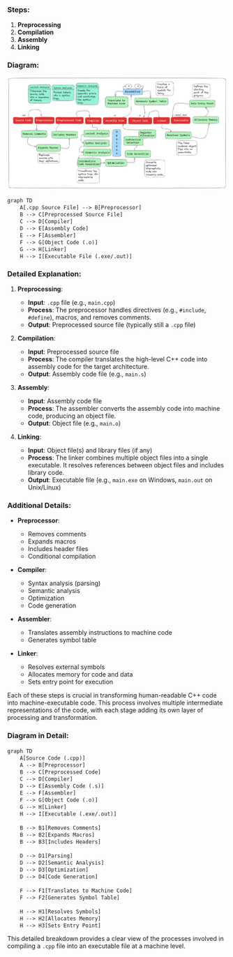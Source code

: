 ### Steps:
1. **Preprocessing**
2. **Compilation**
3. **Assembly**
4. **Linking**

### Diagram:
![Compilation Process Diagram](./c++.png)

```mermaid
graph TD
    A[.cpp Source File] --> B[Preprocessor]
    B --> C[Preprocessed Source File]
    C --> D[Compiler]
    D --> E[Assembly Code]
    E --> F[Assembler]
    F --> G[Object Code (.o)]
    G --> H[Linker]
    H --> I[Executable File (.exe/.out)]
```

### Detailed Explanation:

1. **Preprocessing**:
   - **Input**: `.cpp` file (e.g., `main.cpp`)
   - **Process**: The preprocessor handles directives (e.g., `#include`, `#define`), macros, and removes comments.
   - **Output**: Preprocessed source file (typically still a `.cpp` file)

2. **Compilation**:
   - **Input**: Preprocessed source file
   - **Process**: The compiler translates the high-level C++ code into assembly code for the target architecture.
   - **Output**: Assembly code file (e.g., `main.s`)

3. **Assembly**:
   - **Input**: Assembly code file
   - **Process**: The assembler converts the assembly code into machine code, producing an object file.
   - **Output**: Object file (e.g., `main.o`)

4. **Linking**:
   - **Input**: Object file(s) and library files (if any)
   - **Process**: The linker combines multiple object files into a single executable. It resolves references between object files and includes library code.
   - **Output**: Executable file (e.g., `main.exe` on Windows, `main.out` on Unix/Linux)

### Additional Details:

- **Preprocessor**:
  - Removes comments
  - Expands macros
  - Includes header files
  - Conditional compilation

- **Compiler**:
  - Syntax analysis (parsing)
  - Semantic analysis
  - Optimization
  - Code generation

- **Assembler**:
  - Translates assembly instructions to machine code
  - Generates symbol table

- **Linker**:
  - Resolves external symbols
  - Allocates memory for code and data
  - Sets entry point for execution

Each of these steps is crucial in transforming human-readable C++ code into machine-executable code. This process involves multiple intermediate representations of the code, with each stage adding its own layer of processing and transformation.

### Diagram in Detail:

```mermaid
graph TD
    A[Source Code (.cpp)]
    A --> B[Preprocessor]
    B --> C[Preprocessed Code]
    C --> D[Compiler]
    D --> E[Assembly Code (.s)]
    E --> F[Assembler]
    F --> G[Object Code (.o)]
    G --> H[Linker]
    H --> I[Executable (.exe/.out)]

    B --> B1[Removes Comments]
    B --> B2[Expands Macros]
    B --> B3[Includes Headers]

    D --> D1[Parsing]
    D --> D2[Semantic Analysis]
    D --> D3[Optimization]
    D --> D4[Code Generation]

    F --> F1[Translates to Machine Code]
    F --> F2[Generates Symbol Table]

    H --> H1[Resolves Symbols]
    H --> H2[Allocates Memory]
    H --> H3[Sets Entry Point]
```

This detailed breakdown provides a clear view of the processes involved in compiling a `.cpp` file into an executable file at a machine level.